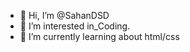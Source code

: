 - 👋 Hi, I’m @SahanDSD
- 👀 I’m interested in_Coding.
- 🌱 I’m currently learning about html/css


<!---
SahanDSD/SahanDSD is a ✨ special ✨ repository because its `README.md` (this file) appears on your GitHub profile.
You can click the Preview link to take a look at your changes.
--->
